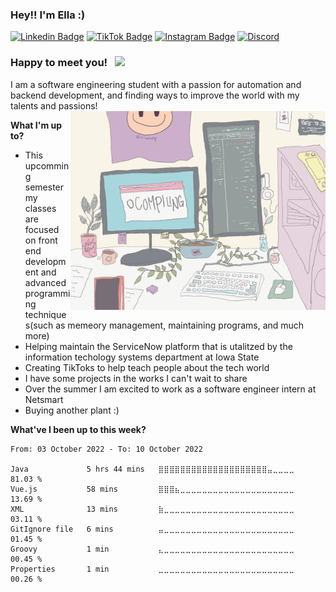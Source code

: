 ### Hey!! I'm Ella :) 

[![Linkedin Badge](https://img.shields.io/badge/-LinkedIn-0e76a8?style=flat-square&logo=Linkedin&logoColor=white)](https://www.linkedin.com/in/ella-rekow-95985a182/)
[![TikTok Badge](https://img.shields.io/badge/TikTok-Follow-blue)](https://www.tiktok.com/@ellasstudy?)
[![Instagram Badge](https://img.shields.io/badge/-Instagram-e4405f?style=flat-square&logo=Instagram&logoColor=white)](https://www.instagram.com/ellasstudy/)
[![Discord](https://img.shields.io/badge/Discord-Join!-6a0dad)](https://discord.gg/Ek3CQBp3pY)


### Happy to meet you! &nbsp; ![](https://visitor-badge.glitch.me/badge?page_id=EllaRekow.EllaRekow)

I am a software engineering student with a passion for automation and backend development, and finding ways to improve the world with my talents and passions! 
<img align="right" alt="GIF" src="https://github.com/ellarekow/ellarekow/blob/main/ellarekowgif" width="408" height="318" />

**What I'm up to?**

- This upcomming semester my classes are focused on front end development and advanced programming techniques(such as memeory management, maintaining programs, and much more)
- Helping maintain the ServiceNow platform that is utalitzed by the information techology systems department at Iowa State
- Creating TikToks to help teach people about the tech world
- I have some projects in the works I can't wait to share
- Over the summer I am excited to work as a software engineer intern at Netsmart
- Buying another plant :) 

**What've I been up to this week?** 

<!--START_SECTION:waka-->

```text
From: 03 October 2022 - To: 10 October 2022

Java             5 hrs 44 mins   ⣿⣿⣿⣿⣿⣿⣿⣿⣿⣿⣿⣿⣿⣿⣿⣿⣿⣿⣿⣿⣤⣀⣀⣀⣀   81.03 %
Vue.js           58 mins         ⣿⣿⣿⣦⣀⣀⣀⣀⣀⣀⣀⣀⣀⣀⣀⣀⣀⣀⣀⣀⣀⣀⣀⣀⣀   13.69 %
XML              13 mins         ⣷⣀⣀⣀⣀⣀⣀⣀⣀⣀⣀⣀⣀⣀⣀⣀⣀⣀⣀⣀⣀⣀⣀⣀⣀   03.11 %
GitIgnore file   6 mins          ⣤⣀⣀⣀⣀⣀⣀⣀⣀⣀⣀⣀⣀⣀⣀⣀⣀⣀⣀⣀⣀⣀⣀⣀⣀   01.45 %
Groovy           1 min           ⣄⣀⣀⣀⣀⣀⣀⣀⣀⣀⣀⣀⣀⣀⣀⣀⣀⣀⣀⣀⣀⣀⣀⣀⣀   00.45 %
Properties       1 min           ⣀⣀⣀⣀⣀⣀⣀⣀⣀⣀⣀⣀⣀⣀⣀⣀⣀⣀⣀⣀⣀⣀⣀⣀⣀   00.26 %
```

<!--END_SECTION:waka-->

